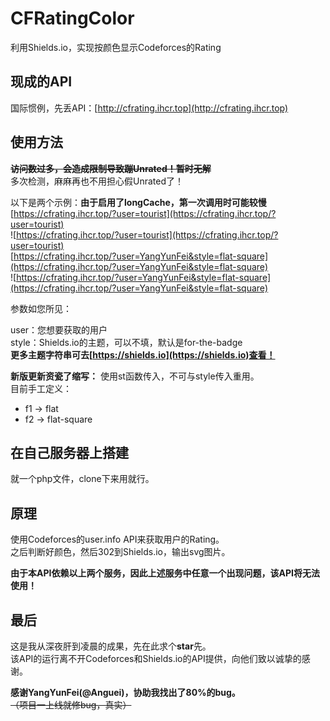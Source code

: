 # CFRatingColor
利用Shields.io，实现按颜色显示Codeforces的Rating
## 现成的API
国际惯例，先丢API：[http://cfrating.ihcr.top](http://cfrating.ihcr.top)


## 使用方法
~~**访问数过多，会造成限制导致蹦Unrated！暂时无解**~~    
多次检测，麻麻再也不用担心假Unrated了！



以下是两个示例：**由于启用了longCache，第一次调用时可能较慢**    
[https://cfrating.ihcr.top/?user=tourist](https://cfrating.ihcr.top/?user=tourist)    
![https://cfrating.ihcr.top/?user=tourist](https://cfrating.ihcr.top/?user=tourist)    
[https://cfrating.ihcr.top/?user=YangYunFei&style=flat-square](https://cfrating.ihcr.top/?user=YangYunFei&style=flat-square)    
![https://cfrating.ihcr.top/?user=YangYunFei&style=flat-square](https://cfrating.ihcr.top/?user=YangYunFei&style=flat-square)  


参数如您所见：   


user：您想要获取的用户    
style：Shields.io的主题，可以不填，默认是for-the-badge   
**更多主题字符串可去[https://shields.io](https://shields.io)查看！**  

**新版更新资瓷了缩写：**
使用st函数传入，不可与style传入重用。  
目前手工定义：  
- f1 -> flat
- f2 -> flat-square



## 在自己服务器上搭建
就一个php文件，clone下来用就行。

## 原理
使用Codeforces的user.info API来获取用户的Rating。    
之后判断好颜色，然后302到Shields.io，输出svg图片。   
 
 
**由于本API依赖以上两个服务，因此上述服务中任意一个出现问题，该API将无法使用！**

## 最后
这是我从深夜肝到凌晨的成果，先在此求个**star**先。  
该API的运行离不开Codeforces和Shields.io的API提供，向他们致以诚挚的感谢。


**感谢YangYunFei(@Anguei)，协助我找出了80%的bug。**  
~~（项目一上线就修bug，真实）~~
